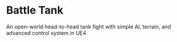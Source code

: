 # Battle Tank
An open-world head-to-head tank fight with simple AI, terrain, and advanced control system in UE4
